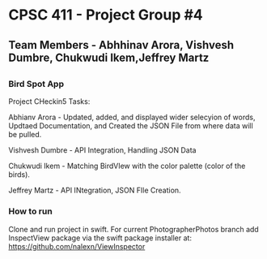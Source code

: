 <h1>CPSC 411 - Project Group #4 </h1>

<h2> Team Members - Abhhinav Arora,	Vishvesh Dumbre, Chukwudi Ikem,Jeffrey Martz <h2>
  
  <h3>  Bird Spot App</h3>
 

Project CHeckin5 Tasks:  

Abhianv Arora - Updated, added, and displayed wider selecyion of words, Updtaed Documentation, and Created the JSON File from where data will be pulled.

Vishvesh Dumbre - API Integration, Handling JSON Data

Chukwudi Ikem - Matching BirdVIew with the color palette (color of the birds).

Jeffrey Martz - API INtegration, JSON FIle Creation.

  <h3> How to run </h3>
  
  Clone and run project in swift.
  For current PhotographerPhotos branch add InspectView package via the swift package installer at: https://github.com/nalexn/ViewInspector


  
